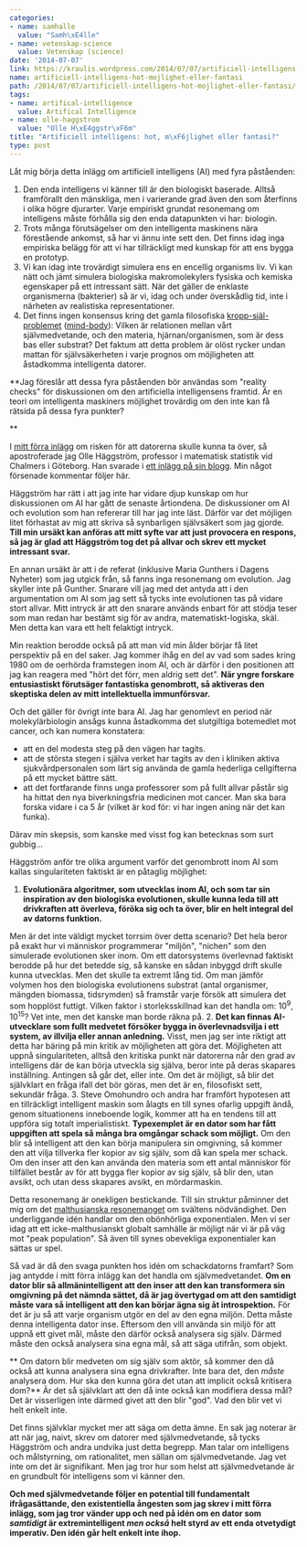 ```yaml
---
categories:
- name: samhalle
  value: "Samh\xE4lle"
- name: vetenskap-science
  value: Vetenskap (science)
date: '2014-07-07'
link: https://kraulis.wordpress.com/2014/07/07/artificiell-intelligens-hot-mojlighet-eller-fantasi/
name: artificiell-intelligens-hot-mojlighet-eller-fantasi
path: /2014/07/07/artificiell-intelligens-hot-mojlighet-eller-fantasi/
tags:
- name: artifical-intelligence
  value: Artifical Intelligence
- name: olle-haggstrom
  value: "Olle H\xE4ggstr\xF6m"
title: "Artificiell intelligens: hot, m\xF6jlighet eller fantasi?"
type: post
---
```

Låt mig börja detta inlägg om artificiell intelligens (AI) med fyra påståenden:

1. Den enda intelligens vi känner till är den biologiskt baserade. Alltså framförallt den mänskliga, men i varierande grad även den som återfinns i olika högre djurarter. Varje empiriskt grundat resonemang om intelligens måste förhålla sig den enda datapunkten vi har: biologin.
2. Trots många förutsägelser om den intelligenta maskinens nära förestående ankomst, så har vi ännu inte sett den. Det finns idag inga empiriska belägg för att vi har tillräckligt med kunskap för att ens bygga en prototyp.
3. Vi kan idag inte trovärdigt simulera ens en encellig organisms liv. Vi kan nätt och jämt simulera biologiska makromolekylers fysiska och kemiska egenskaper på ett intressant sätt. När det gäller de enklaste organismerna (bakterier) så är vi, idag och under överskådlig tid, inte i närheten av realistiska representationer.
4. Det finns ingen konsensus kring det gamla filosofiska [kropp-själ-problemet](http://sv.wikipedia.org/wiki/Kropp-sj%C3%A4l-problemet) ([mind-body](http://en.wikipedia.org/wiki/Mind%E2%80%93body_problem)): Vilken är relationen mellan vårt självmedvetande, och den materia, hjärnan/organismen, som är dess bas eller substrat? Det faktum att detta problem är olöst rycker undan mattan för självsäkerheten i varje prognos om möjligheten att åstadkomma intelligenta datorer.

**Jag föreslår att dessa fyra påståenden bör användas som "reality checks" för diskussionen om den artificiella intelligensens framtid. Är en teori om intelligenta maskiners möjlighet trovärdig om den inte kan få rätsida på dessa fyra punkter?

**



I [mitt förra inlägg](/posts/) om risken för att datorerna skulle kunna ta över, så apostroferade jag Olle Häggström, professor i matematisk statistik vid Chalmers i Göteborg. Han svarade i [ett inlägg på sin blogg](http://haggstrom.blogspot.se/2014/06/om-evolution-drivkrafter-och.html). Min något försenade kommentar följer här.

Häggström har rätt i att jag inte har vidare djup kunskap om hur diskussionen om AI har gått de senaste årtiondena. De diskussioner om AI och evolution som han refererar till har jag inte läst. Därför var det möjligen litet förhastat av mig att skriva så synbarligen självsäkert som jag gjorde. **Till min ursäkt kan anföras att mitt syfte var att just provocera en respons, så jag är glad att Häggström tog det på allvar och skrev ett mycket intressant svar.**

En annan ursäkt är att i de referat (inklusive Maria Gunthers i Dagens Nyheter) som jag utgick från, så fanns inga resonemang om evolution. Jag skyller inte på Gunther. Snarare vill jag med det antyda att i den argumentation om AI som jag sett så tycks inte evolutionen tas på vidare stort allvar. Mitt intryck är att den snarare används enbart för att stödja teser som man redan har bestämt sig för av andra, matematiskt-logiska, skäl. Men detta kan vara ett helt felaktigt intryck.

Min reaktion berodde också på att man vid min ålder börjar få litet perspektiv på en del saker. Jag kommer ihåg en del av vad som sades kring 1980 om de oerhörda framstegen inom AI, och är därför i den positionen att jag kan reagera med "hört det förr, men aldrig sett det". **När yngre forskare entusiastiskt förutsäger fantastiska genombrott, så aktiveras den skeptiska delen av mitt intellektuella immunförsvar.**

Och det gäller för övrigt inte bara AI. Jag har genomlevt en period när molekylärbiologin ansågs kunna åstadkomma det slutgiltiga botemedlet mot cancer, och kan numera konstatera:

- att en del modesta steg på den vägen har tagits.
- att de största stegen i själva verket har tagits av den i kliniken aktiva sjukvårdpersonalen som lärt sig använda de gamla hederliga cellgifterna på ett mycket bättre sätt.
- att det fortfarande finns unga professorer som på fullt allvar påstår sig ha hittat den nya biverkningsfria medicinen mot cancer. Man ska bara forska vidare i ca 5 år (vilket är kod för: vi har ingen aning när det kan funka).

Därav min skepsis, som kanske med visst fog kan betecknas som surt gubbig...

Häggström anför tre olika argument varför det genombrott inom AI som kallas singulariteten faktiskt är en påtaglig möjlighet:

1. **Evolutionära algoritmer, som utvecklas inom AI, och som tar sin inspiration av den biologiska evolutionen, skulle kunna leda till att drivkraften att överleva, föröka sig och ta över, blir en helt integral del av datorns funktion.**

Men är det inte väldigt mycket torrsim över detta scenario? Det hela beror på exakt hur vi människor programmerar "miljön", "nichen" som den simulerade evolutionen sker inom. Om ett datorsystems överlevnad faktiskt berodde på hur det betedde sig, så kanske en sådan inbyggd drift skulle kunna utvecklas. Men det skulle ta extremt lång tid. Om man jämför volymen hos den biologiska evolutionens substrat (antal organismer, mängden biomassa, tidsrymden) så framstår varje försök att simulera det som hopplöst futtigt. Vilken faktor i storleksskillnad kan det handla om: 10<sup>9</sup>, 10<sup>15</sup>? Vet inte, men det kanske man borde räkna på.
2. **Det kan finnas AI-utvecklare som fullt medvetet försöker bygga in överlevnadsvilja i ett system, av illvilja eller annan anledning.** Visst, men jag ser inte riktigt att detta har bäring på min kritik av möjligheten att göra det. Möjligheten att uppnå singulariteten, alltså den kritiska punkt när datorerna når den grad av intelligens där de kan börja utveckla sig själva, beror inte på deras skapares inställning. Antingen så går det, eller inte. Om det är möjligt, så blir det självklart en fråga ifall det bör göras, men det är en, filosofiskt sett, sekundär fråga.
3. Steve Omohundro och andra har framfört hypotesen att en tillräckligt intelligent maskin som ålagts en till synes ofarlig uppgift ändå, genom situationens inneboende logik, kommer att ha en tendens till att uppföra sig totalt imperialistiskt. **Typexemplet är en dator som har fått uppgiften att spela så många bra omgångar schack som möjligt.** Om den blir så intelligent att den kan börja manipulera sin omgivning, så kommer den att vilja tillverka fler kopior av sig själv, som då kan spela mer schack. Om den inser att den kan använda den materia som ett antal människor för tillfället består av för att bygga fler kopior av sig själv, så blir den, utan avsikt, och utan dess skapares avsikt, en mördarmaskin.

Detta resonemang är onekligen bestickande. Till sin struktur påminner det mig om det [malthusianska resonemanget](http://en.wikipedia.org/wiki/Malthusian_catastrophe) om svältens nödvändighet. Den underliggande idén handlar om den obönhörliga exponentialen. Men vi ser idag att ett icke-malthusianskt globalt samhälle är möjligt när vi är på väg mot "peak population". Så även till synes obevekliga exponentialer kan sättas ur spel.

Så vad är då den svaga punkten hos idén om schackdatorns framfart? Som jag antydde i mitt förra inlägg kan det handla om självmedvetandet. **Om en dator blir så allmänintelligent att den inser att den kan transformera sin omgivning på det nämnda sättet, då är jag övertygad om att den samtidigt måste vara så intelligent att den kan börjar ägna sig åt introspektion.** För det är ju så att varje organism utgör en del av den egna miljön. Detta måste denna intelligenta dator inse. Eftersom den vill använda sin miljö för att uppnå ett givet mål, måste den därför också analysera sig själv. Därmed måste den också analysera sina egna mål, så att säga utifrån, som objekt.

** Om datorn blir medveten om sig själv som aktör, så kommer den då också att kunna analysera sina egna drivkrafter. Inte bara det, den *måste* analysera dom. Hur ska den kunna göra det utan att implicit också kritisera dom?** Är det så självklart att den då inte också kan modifiera dessa mål? Det är visserligen inte därmed givet att den blir "god". Vad den blir vet vi helt enkelt inte.

Det finns självklar mycket mer att säga om detta ämne. En sak jag noterar är att när jag, naivt, skrev om datorer med självmedvetande, så tycks Häggström och andra undvika just detta begrepp. Man talar om intelligens och målstyrning, om rationalitet, men sällan om självmedvetande. Jag vet inte om det är signifikant. Men jag tror hur som helst att självmedvetande är en grundbult för intelligens som vi känner den.

**Och med självmedvetande följer en potential till fundamentalt ifrågasättande, den existentiella ångesten som jag skrev i mitt förra inlägg, som jag tror vänder upp och ned på idén om en dator som *samtidigt* är extremintelligent *men också* helt styrd av ett enda otvetydigt imperativ. Den idén går helt enkelt inte ihop.**

